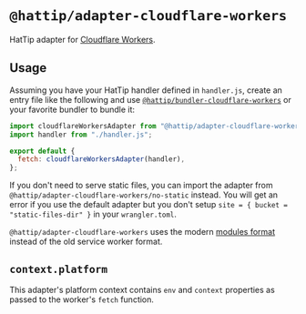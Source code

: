 # `@hattip/adapter-cloudflare-workers`

HatTip adapter for [Cloudflare Workers](https://workers.cloudflare.com).

## Usage

Assuming you have your HatTip handler defined in `handler.js`, create an entry file like the following and use [`@hattip/bundler-cloudflare-workers`](../bundler-cloudflare-workers) or your favorite bundler to bundle it:

```js
import cloudflareWorkersAdapter from "@hattip/adapter-cloudflare-workers";
import handler from "./handler.js";

export default {
  fetch: cloudflareWorkersAdapter(handler),
};
```

If you don't need to serve static files, you can import the adapter from `@hattip/adapter-cloudflare-workers/no-static` instead. You will get an error if you use the default adapter but you don't setup `site = { bucket = "static-files-dir" }` in your `wrangler.toml`.

`@hattip/adapter-cloudflare-workers` uses the modern [modules format](https://blog.cloudflare.com/workers-javascript-modules) instead of the old service worker format.

## `context.platform`

This adapter's platform context contains `env` and `context` properties as passed to the worker's `fetch` function.
